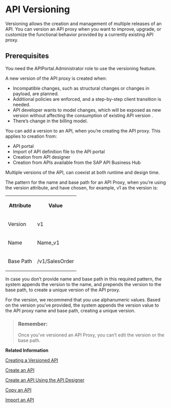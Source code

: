 <!-- loiob3cda3bd21634a709b76bc6ae1b20c9b -->

# API Versioning

Versioning allows the creation and management of multiple releases of an API. You can version an API proxy when you want to improve, upgrade, or customize the functional behavior provided by a currently existing API proxy.



<a name="loiob3cda3bd21634a709b76bc6ae1b20c9b__section_btl_yfv_smb"/>

## Prerequisites

You need the APIPortal.Administrator role to use the versioning feature.



A new version of the API proxy is created when:

-   Incompatible changes, such as structural changes or changes in payload, are planned.
-   Additional policies are enforced, and a step-by-step client transition is needed.
-   API developer wants to model changes, which will be exposed as new version without affecting the consumption of existing API version .
-   There’s change in the billing model.

You can add a version to an API, when you’re creating the API proxy. This applies to creation from:

-   API portal
-   Import of API definition file to the API portal
-   Creation from API designer
-   Creation from APIs available from the SAP API Business Hub

Multiple versions of the API, can coexist at both runtime and design time.



The pattern for the name and base path for an API Proxy, when you’re using the version attribute, and have chosen, for example, v1 as the version is:


<table>
<tr>
<th valign="top">

Attribute



</th>
<th valign="top">

Value



</th>
</tr>
<tr>
<td valign="top">

Version



</td>
<td valign="top">

v1



</td>
</tr>
<tr>
<td valign="top">

Name



</td>
<td valign="top">

Name\_v1



</td>
</tr>
<tr>
<td valign="top">

Base Path



</td>
<td valign="top">

/v1/SalesOrder



</td>
</tr>
</table>

In case you don’t provide name and base path in this required pattern, the system appends the version to the name, and prepends the version to the base path, to create a unique version of the API proxy.

For the version, we recommend that you use alphanumeric values. Based on the version you’ve provided, the system appends the version value to the API proxy name and base path, creating a unique version.

> ### Remember:  
> Once you've versioned an API Proxy, you can’t edit the version or the base path.

**Related Information**  


[Creating a Versioned API](creating-a-versioned-api-57abb00.md "Creating a versioned API Proxy from a deployed, versioned, or nonversioned API Proxy in the API Management, API Portal.")

[Create an API](create-an-api-c0842d5.md "This topic describes the steps to create an API from the API portal.")

[Create an API Using the API Designer](create-an-api-using-the-api-designer-26e1bbd.md "Model APIs in the Open API format that is available on the API portal.")

[Copy an API](copy-an-api-23974d6.md "You can copy an API proxy in the same subscription.")

[Import an API](import-an-api-9342a93.md "This topic describes how to import an existing API definition into the API portal.")

